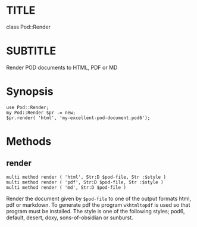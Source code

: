 TITLE
=====

class Pod::Render

SUBTITLE
========

Render POD documents to HTML, PDF or MD

Synopsis
========

    use Pod::Render;
    my Pod::Render $pr .= new;
    $pr.render( 'html', 'my-excellent-pod-document.pod6');

Methods
=======

render
------

    multi method render ( 'html', Str:D $pod-file, Str :$style )
    multi method render ( 'pdf', Str:D $pod-file, Str :$style )
    multi method render ( 'md', Str:D $pod-file )

Render the document given by `$pod-file` to one of the output formats html, pdf or markdown. To generate pdf the program `wkhtmltopdf` is used so that program must be installed. The style is one of the following styles; pod6, default, desert, doxy, sons-of-obsidian or sunburst.

